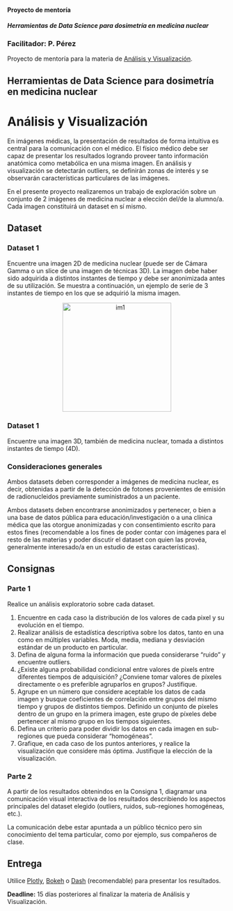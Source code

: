 #### Proyecto de mentoría
#### *Herramientas de Data Science para dosimetría en medicina nuclear*
### **Facilitador:** P. Pérez

Proyecto de mentoría para la materia de [Análisis y Visualización](https://github.com/DiploDatos/AnalisisyVisualizacion).

## Herramientas de Data Science para dosimetría en medicina nuclear
# Análisis y Visualización

En imágenes médicas, la presentación de resultados de forma intuitiva es central para la comunicación con el médico. El físico médico debe ser capaz de presentar los resultados logrando proveer tanto información anatómica como metabólica en una misma imagen. En análisis y visualización se detectarán outliers, se definirán zonas de interés y se observarán características particulares de las imágenes.

En el presente proyecto realizaremos un trabajo de exploración sobre un conjunto de 2 imágenes de medicina nuclear a elección del/de la alumno/a. Cada imagen constituirá un dataset en sí mismo.

## Dataset

### Dataset 1

Encuentre una imagen 2D de medicina nuclear (puede ser de Cámara Gamma o un slice de una imagen de técnicas 3D). La imagen debe haber sido adquirida a distintos instantes de tiempo y debe ser anonimizada antes de su utilización. Se muestra a continuación, un ejemplo de serie de 3 instantes de tiempo en los que se adquirió la misma imagen.

<p align="center">
<img src="../pics/1-im1.png" alt="im1" height="250"/>
</p>

### Dataset 1

Encuentre una imagen 3D, también de medicina nuclear, tomada a distintos instantes de tiempo (4D).

### Consideraciones generales

Ambos datasets deben corresponder a imágenes de medicina nuclear, es decir, obtenidas a partir de la detección de fotones provenientes de emisión de radionucleidos previamente suministrados a un paciente. 

Ambos datasets deben encontrarse anonimizados y pertenecer, o bien a una base de datos pública para educación/investigación o a una clínica médica que las otorgue anonimizadas y con consentimiento escrito para estos fines (recomendable a los fines de poder contar con imágenes para el resto de las materias y poder discutir el dataset con quien las provéa, generalmente interesado/a en un estudio de estas características).

## Consignas

### Parte 1

Realice un análisis exploratorio sobre cada dataset. 

1. Encuentre en cada caso la distribución de los valores de cada pixel y su evolución en el tiempo.
2. Realizar análisis de estadística descriptiva sobre los datos, tanto en una como en múltiples variables. Moda, media, mediana y desviación estándar de un producto en particular.
3. Defina de alguna forma la información que pueda considerarse “ruido” y encuentre outliers.
4. ¿Existe alguna probabilidad condicional entre valores de pixels entre diferentes tiempos de adquisición? ¿Conviene tomar valores de píxeles directamente o es preferible agruparlos en grupos? Justifique.
5. Agrupe en un número que considere aceptable los datos de cada imagen y busque coeficientes de correlación entre grupos del mismo tiempo y grupos de distintos tiempos. Definido un conjunto de píxeles dentro de un grupo en la primera imagen, este grupo de píxeles debe pertenecer al mismo grupo en los tiempos siguientes.
6. Defina un criterio para poder dividir los datos en cada imagen en sub-regiones que pueda considerar “homogéneas”.
7. Grafique, en cada caso de los puntos anteriores, y realice la visualización que considere más óptima. Justifique la elección de la visualización.

### Parte 2

A partir de los resultados obtenindos en la Consigna 1, diagramar una comunicación visual interactiva de los resultados describiendo los aspectos principales del dataset elegido (outliers, ruidos, sub-regiones homogéneas, etc.).

La comunicación debe estar apuntada a un público técnico pero sin conocimiento del tema particular, como por ejemplo, sus compañeros de clase.

## Entrega

Utilice [Plotly](https://plot.ly/python/), [Bokeh](https://bokeh.pydata.org/en/latest/docs/gallery.html) o [Dash](https://dash.plot.ly/?_ga=2.107731778.1979278639.1554668584-1509392585.1554668584) (recomendable) para presentar los resultados.

**Deadline:** 15 días posteriores al finalizar la materia de Análisis y Visualización.
